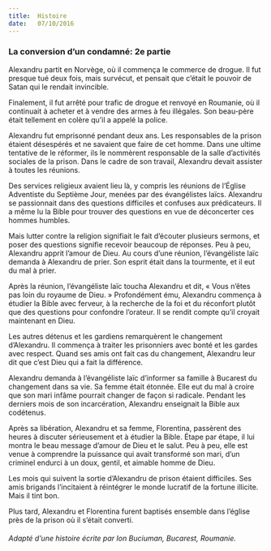 ```yaml
---
title:  Histoire
date:   07/10/2016
---
```


### La conversion d’un condamné: 2e partie

Alexandru partit en Norvège, où il commença le commerce de drogue. Il fut presque tué deux fois, mais survécut, et pensait que c’était le pouvoir de Satan qui le rendait invincible.

Finalement, il fut arrêté pour trafic de drogue et renvoyé en Roumanie, où il continuait à acheter et à vendre des armes à feu illégales. Son beau-père était tellement en colère qu’il a appelé la police.

Alexandru fut emprisonné pendant deux ans. Les responsables de la prison étaient désespérés et ne savaient que faire de cet homme. Dans une ultime tentative de le réformer, ils le nommèrent responsable de la salle d’activités sociales de la prison. Dans le cadre de son travail, Alexandru devait assister à toutes les réunions.

Des services religieux avaient lieu là, y compris les réunions de l’Église Adventiste du Septième Jour, menées par des évangélistes laïcs. Alexandru se passionnait dans des questions difficiles et confuses aux prédicateurs. Il a même lu la Bible pour trouver des questions en vue de déconcerter ces hommes humbles.

Mais lutter contre la religion signifiait le fait d’écouter plusieurs sermons, et poser des questions signifie recevoir beaucoup de réponses. Peu à peu, Alexandru apprit l’amour de Dieu. Au cours d’une réunion, l’évangéliste laïc demanda à Alexandru de prier. Son esprit était dans la tourmente, et il eut du mal à prier.

Après la réunion, l’évangéliste laïc toucha Alexandru et dit, « Vous n’êtes pas loin du royaume de Dieu. » Profondément ému, Alexandru commença à étudier la Bible avec ferveur, à la recherche de la foi et du réconfort plutôt que des questions pour confondre l’orateur. Il se rendit compte qu’il croyait maintenant en Dieu.

Les autres détenus et les gardiens remarquèrent le changement d’Alexandru. Il commença à traiter les prisonniers avec bonté et les gardes avec respect. Quand ses amis ont fait cas du changement, Alexandru leur dit que c’est Dieu qui a fait la différence.

Alexandru demanda à l’évangéliste laïc d’informer sa famille à Bucarest du changement dans sa vie. Sa femme était étonnée. Elle eut du mal à croire que son mari infâme pourrait changer de façon si radicale. Pendant les derniers mois de son incarcération, Alexandru enseignait la Bible aux codétenus.

Après sa libération, Alexandru et sa femme, Florentina, passèrent des heures à discuter sérieusement et à étudier la Bible. Étape par étape, il lui montra le beau message d’amour de Dieu et le salut. Peu à peu, elle est venue à comprendre la puissance qui avait transformé son mari, d’un criminel endurci à un doux, gentil, et aimable homme de Dieu.

Les mois qui suivent la sortie d’Alexandru de prison étaient difficiles. Ses amis brigands l’incitaient à réintégrer le monde lucratif de la fortune illicite. Mais il tint bon.

Plus tard, Alexandru et Florentina furent baptisés ensemble dans l’église près de la prison où il s’était converti.

###### *Adapté d’une histoire écrite par Ion Buciuman, Bucarest, Roumanie.*
